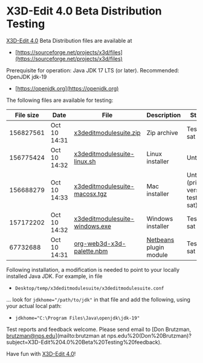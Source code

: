 # X3D-Edit 4.0 Beta Distribution Testing

[X3D-Edit 4.0](https://savage.nps.edu/X3D-Edit) Beta Distribution files are available at

* [https://sourceforge.net/projects/x3d/files](https://sourceforge.net/projects/x3d/files)

Prerequisite for operation: Java JDK 17 LTS (or later).  Recommended: OpenJDK jdk-19

* [https://openjdk.org](https://openjdk.org)

The following files are available for testing:

File size | Date         | File | Description | Status
--------- | ------------ | ---- | ----------- | ------
156827561 | Oct 10 14:31 | [x3deditmodulesuite.zip](https://sourceforge.net/projects/x3d/files/x3deditmodulesuite.zip)                 | Zip archive       | Tested sat
156775424 | Oct 10 14:32 | [x3deditmodulesuite-linux.sh](https://sourceforge.net/projects/x3d/files/x3deditmodulesuite-linux.sh)       | Linux installer   | Untested
156688279 | Oct 10 14:33 | [x3deditmodulesuite-macosx.tgz](https://sourceforge.net/projects/x3d/files/x3deditmodulesuite-macosx.tgz)   | Mac installer     | Untested (prior version tested sat)
157172202 | Oct 10 14:32 | [x3deditmodulesuite-windows.exe](https://sourceforge.net/projects/x3d/files/x3deditmodulesuite-windows.exe) | Windows installer | Tested sat
 67732688 | Oct 10 14:31 | [org-web3d-x3d-palette.nbm](https://sourceforge.net/projects/x3d/files/org-web3d-x3d-palette.nbm)           | [Netbeans](https://netbeans.org) plugin module | Tested sat

Following installation, a modification is needed to point to your locally installed Java JDK.
For example, in file

*  <code>Desktop/temp/x3deditmodulesuite/x3deditmodulesuite.conf</code>

... look for <code>jdkhome="/path/to/jdk"</code> in that file and add the following, using your actual local path:

* <code>jdkhome="C:\Program Files\Java\openjdk\jdk-19"</code>

Test reports and feedback welcome.  Please send email to
[Don Brutzman, brutzman@nps.edu](mailto:brutzman at nps.edu%20(Don%20Brutzman)?subject=X3D-Edit%204.0%20Beta%20Testing%20feedback).

Have fun with [X3D-Edit 4.0](https://savage.nps.edu/X3D-Edit)!

